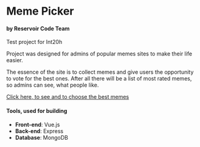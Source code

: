 # Meme Picker
#### by Reservoir Code Team

Test project for Int20h

Project was designed for admins of popular memes sites to make their life easier.

The essence of the site is to collect memes and give users the opportunity to vote for the best ones. After all there will be a list of most rated memes, so admins can see, what people like.

[Click here, to see and to choose the best memes](https://meme-picker.herokuapp.com "C'mon, just do it")

#### Tools, used for building
* **Front-end**: Vue.js
* **Back-end**: Express
* **Database**: MongoDB
